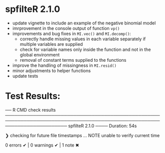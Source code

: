 # spfilteR 2.1.0

- update vignette to include an example of the negative binomial model
- imrprovement in the console output of function `vp()`
- improvements and bug fixes in `MI.vec()` and `MI.decomp()`:
    - correctly handle missing values in each variable separately if multiple variables are supplied
    - check for variable names only inside the function and not in the global environment
    - removal of constant terms supplied to the functions
- improve the handling of missingness in `MI.resid()`
- minor adjustments to helper functions
- update tests


# Test Results:
── R CMD check results ──────────────────────────────────────────────────────────────────────────────────────────────────────────────────────── spfilteR 2.1.0 ────
Duration: 54s

❯ checking for future file timestamps ... NOTE
  unable to verify current time

0 errors ✔ | 0 warnings ✔ | 1 note ✖
